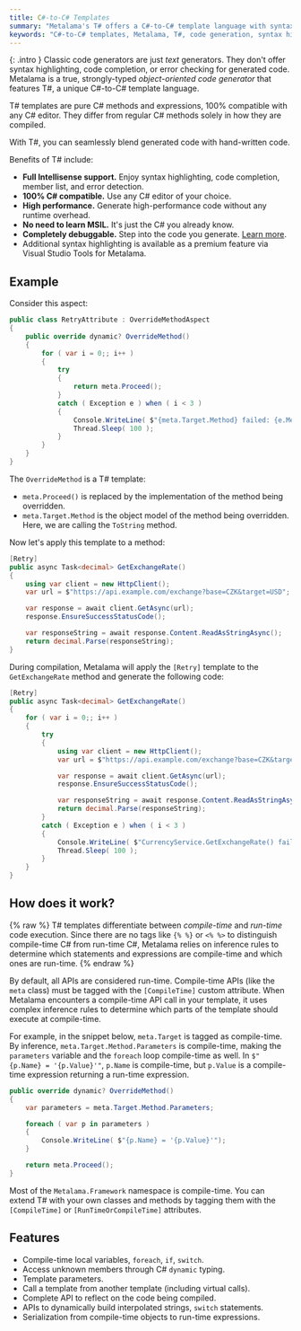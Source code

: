 ```yaml
---
title: C#-to-C# Templates
summary: "Metalama's T# offers a C#-to-C# template language with syntax highlighting, code completion, and no runtime overhead for seamless code generation."
keywords: "C#-to-C# templates, Metalama, T#, code generation, syntax highlighting, code completion"
---
```


{: .intro }
Classic code generators are just _text_ generators. They don't offer syntax highlighting, code completion, or error checking for generated code. Metalama is a true, strongly-typed _object-oriented code generator_ that features T#, a unique C#-to-C# template language.

T# templates are pure C# methods and expressions, 100% compatible with any C# editor. They differ from regular C# methods solely in how they are compiled.

With T#, you can seamlessly blend generated code with hand-written code.

Benefits of T# include:

- **Full Intellisense support.** Enjoy syntax highlighting, code completion, member list, and error detection.
- **100% C# compatible.** Use any C# editor of your choice.
- **High performance.** Generate high-performance code without any runtime overhead.
- **No need to learn MSIL.** It's just the C# you already know.
- **Completely debuggable.** Step into the code you generate. [Learn more](../debugging).
- Additional syntax highlighting is available as a premium feature via Visual Studio Tools for Metalama.

## Example

Consider this aspect:

```csharp
public class RetryAttribute : OverrideMethodAspect
{
    public override dynamic? OverrideMethod()
    {
        for ( var i = 0;; i++ )
        {
            try
            {
                return meta.Proceed();
            }
            catch ( Exception e ) when ( i < 3 )
            {
                Console.WriteLine( $"{meta.Target.Method} failed: {e.Message}" );
                Thread.Sleep( 100 );
            }
        }
    }
}
```

The `OverrideMethod` is a T# template:

- `meta.Proceed()` is replaced by the implementation of the method being overridden.
- `meta.Target.Method` is the object model of the method being overridden. Here, we are calling the `ToString` method.

Now let's apply this template to a method:

```csharp
[Retry]
public async Task<decimal> GetExchangeRate()
{
    using var client = new HttpClient();
    var url = $"https://api.example.com/exchange?base=CZK&target=USD";

    var response = await client.GetAsync(url);
    response.EnsureSuccessStatusCode();

    var responseString = await response.Content.ReadAsStringAsync();
    return decimal.Parse(responseString);
}
```

During compilation, Metalama will apply the `[Retry]` template to the `GetExchangeRate` method and generate the following code:

```csharp
[Retry]
public async Task<decimal> GetExchangeRate()
{
    for ( var i = 0;; i++ )
    {
        try
        {
            using var client = new HttpClient();
            var url = $"https://api.example.com/exchange?base=CZK&target=USD";

            var response = await client.GetAsync(url);
            response.EnsureSuccessStatusCode();

            var responseString = await response.Content.ReadAsStringAsync();
            return decimal.Parse(responseString);
        }
        catch ( Exception e ) when ( i < 3 )
        {
            Console.WriteLine( $"CurrencyService.GetExchangeRate() failed: {e.Message}" );
            Thread.Sleep( 100 );
        }
    }
}
```

## How does it work?

{% raw %}
T# templates differentiate between *compile-time* and *run-time* code execution. Since there are no tags like `{% %}` or `<% %>` to distinguish compile-time C# from run-time C#, Metalama relies on inference rules to determine which statements and expressions are compile-time and which ones are run-time.
{% endraw %}

By default, all APIs are considered run-time. Compile-time APIs (like the `meta` class) must be tagged with the `[CompileTime]` custom attribute. When Metalama encounters a compile-time API call in your template, it uses complex inference rules to determine which parts of the template should execute at compile-time.

For example, in the snippet below, `meta.Target` is tagged as compile-time. By inference, `meta.Target.Method.Parameters` is compile-time, making the `parameters` variable and the `foreach` loop compile-time as well. In `$"{p.Name} = '{p.Value}'"`, `p.Name` is compile-time, but `p.Value` is a compile-time expression returning a run-time expression.

```csharp
public override dynamic? OverrideMethod()
{
    var parameters = meta.Target.Method.Parameters;

    foreach ( var p in parameters )
    {
        Console.WriteLine( $"{p.Name} = '{p.Value}'");
    }

    return meta.Proceed();
}
```

Most of the `Metalama.Framework` namespace is compile-time. You can extend T# with your own classes and methods by tagging them with the `[CompileTime]` or `[RunTimeOrCompileTime]` attributes.

## Features

- Compile-time local variables, `foreach`, `if`, `switch`.
- Access unknown members through C# `dynamic` typing.
- Template parameters.
- Call a template from another template (including virtual calls).
- Complete API to reflect on the code being compiled.
- APIs to dynamically build interpolated strings, `switch` statements.
- Serialization from compile-time objects to run-time expressions.


